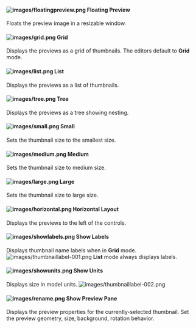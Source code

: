 ﻿
#### ![images/floatingpreview.png](images/floatingpreview.png) Floating Preview
Floats the preview image in a resizable window.

#### ![images/grid.png](images/grid.png) Grid
Displays the previews as a grid of thumbnails. The editors default to **Grid** mode.

#### ![images/list.png](images/list.png) List
Displays the previews as a list of thumbnails.

#### ![images/tree.png](images/tree.png) Tree
Displays the previews as a tree showing nesting.

#### ![images/small.png](images/small.png) Small
Sets the thumbnail size to the smallest size.

#### ![images/medium.png](images/medium.png) Medium
Sets the thumbnail size to medium size.

#### ![images/large.png](images/large.png) Large
Sets the thumbnail size to large size.

#### ![images/horizontal.png](images/horizontal.png) Horizontal Layout
Displays the previews to the left of the controls.

#### ![images/showlabels.png](images/showlabels.png) Show Labels
Displays thumbnail name labels when in **Grid** mode.
![images/thumbnaillabel-001.png](images/thumbnaillabel-001.png)
 **List** mode always displays labels.

#### ![images/showunits.png](images/showunits.png) Show Units
Displays size in model units.
![images/thumbnaillabel-002.png](images/thumbnaillabel-002.png)

#### ![images/rename.png](images/rename.png) Show Preview Pane
Displays the preview properties for the currently-selected thumbnail. Set the preview geometry, size, background, rotation behavior.
